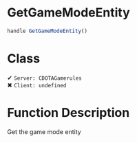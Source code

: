 # GetGameModeEntity
```js
handle GetGameModeEntity()
```
# Class
✔ `Server: CDOTAGamerules`  
✖ `Client: undefined`  

# Function Description
Get the game mode entity
